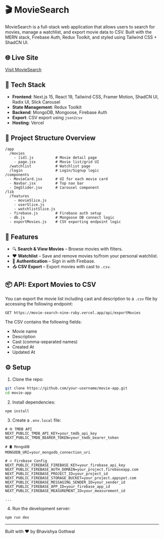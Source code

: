 # 🎬 MovieSearch

MovieSearch is a full-stack web application that allows users to search for movies, manage a watchlist, and export movie data to CSV. Built with the MERN stack, Firebase Auth, Redux Toolkit, and styled using Tailwind CSS + ShadCN UI.

## 🌐 Live Site
[Visit MovieSearch](https://movie-search-nine-ruby.vercel.app/)

## 🧰 Tech Stack

- **Frontend**: Next.js 15, React 19, Tailwind CSS, Framer Motion, ShadCN UI, Radix UI, Slick Carousel
- **State Management**: Redux Toolkit
- **Backend**: MongoDB, Mongoose, Firebase Auth
- **Export**: CSV export using `json2csv`
- **Hosting**: Vercel

## 📁 Project Structure Overview

```
/app
  /movies
    - [id].js          # Movie detail page
    - page.jsx         # Movie list/grid UI
  /watchlist           # Watchlist page
  /login               # Login/Signup logic
/components
  - MovieCard.jsx      # UI for each movie card
  - Navbar.jsx         # Top nav bar
  - ImgSlider.jsx      # Carousel component
/lib
  /features
    - movieSlice.js
    - userSlice.js
    - watchlistSlice.js
  - firebase.js        # Firebase auth setup
  - db.js              # Mongoose DB connect logic
  - exportMovies.js    # CSV exporting endpoint logic
```

## 🚀 Features

- 🔍 **Search & View Movies** – Browse movies with filters.
- ❤️ **Watchlist** – Save and remove movies to/from your personal watchlist.
- 👤 **Authentication** – Sign in with Firebase.
- 📤 **CSV Export** – Export movies with cast to `.csv`.

## 📦 API: Export Movies to CSV

You can export the movie list including cast and description to a `.csv` file by accessing the following endpoint:

```
GET https://movie-search-nine-ruby.vercel.app/api/exportMovies
```

The CSV contains the following fields:
- Movie name
- Description
- Cast (comma-separated names)
- Created At
- Updated At

## ⚙️ Setup

1. Clone the repo:
```bash
git clone https://github.com/your-username/movie-app.git
cd movie-app
```

2. Install dependencies:
```bash
npm install
```

3. Create a `.env.local` file:
```env
# 🌐 TMDB API
NEXT_PUBLIC_TMDB_API_KEY=your_tmdb_api_key
NEXT_PUBLIC_TMDB_BEARER_TOKEN=your_tmdb_bearer_token

# 🛢️ MongoDB
MONGODB_URI=your_mongodb_connection_uri

# 🔥 Firebase Config
NEXT_PUBLIC_FIREBASE_FIREBASE_KEY=your_firebase_api_key
NEXT_PUBLIC_FIREBASE_AUTH_DOMAIN=your_project.firebaseapp.com
NEXT_PUBLIC_FIREBASE_PROJECT_ID=your_project_id
NEXT_PUBLIC_FIREBASE_STORAGE_BUCKET=your_project.appspot.com
NEXT_PUBLIC_FIREBASE_MESSAGING_SENDER_ID=your_sender_id
NEXT_PUBLIC_FIREBASE_APP_ID=your_firebase_app_id
NEXT_PUBLIC_FIREBASE_MEASUREMENT_ID=your_measurement_id

...
```

4. Run the development server:
```bash
npm run dev
```

---

Built with ❤️ by Bhavishya Gothwal